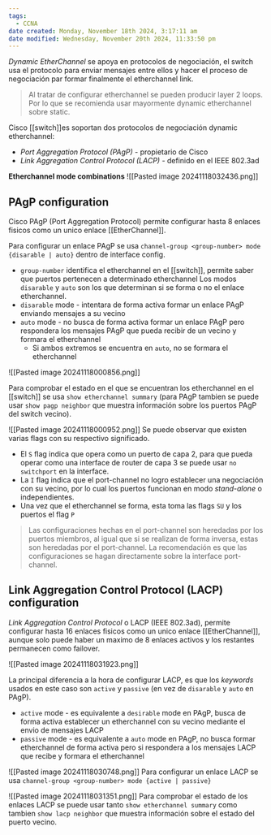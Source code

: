 ```yaml
---
tags:
  - CCNA
date created: Monday, November 18th 2024, 3:17:11 am
date modified: Wednesday, November 20th 2024, 11:33:50 pm
---
```

_Dynamic EtherChannel_ se apoya en protocolos de negociación, el switch usa el protocolo para enviar mensajes entre ellos y hacer el proceso de negociación par formar finalmente el etherchannel link. 

> Al tratar de configurar etherchannel se pueden producir layer 2 loops. Por lo que se recomienda usar mayormente dynamic etherchannel sobre static. 

Cisco [[switch]]es soportan dos protocolos de negociación dynamic etherchannel: 
- _Port Aggregation Protocol (PAgP)_ - propietario de Cisco 
- _Link Aggregation Control Protocol (LACP)_ - definido en el IEEE 802.3ad

**Etherchannel mode combinations**
![[Pasted image 20241118032436.png]]
## PAgP configuration
Cisco PAgP (Port Aggregation Protocol) permite configurar hasta 8 enlaces fisicos como un unico enlace [[EtherChannel]]. 

Para configurar un enlace PAgP se usa `channel-group <group-number> mode {disarable | auto}` dentro de interface config.
- `group-number` identifica el etherchannel en el [[switch]], permite saber que puertos pertenecen a determinado etherchannel 
Los modos `disarable` y `auto` son los que determinan si se forma o no el enlace etherchannel.
- `disarable` mode - intentara de forma activa formar un enlace PAgP enviando mensajes a su vecino 
- `auto` mode - no busca de forma activa formar un enlace PAgP pero respondera los mensajes PAgP que pueda recibir de un vecino y formara el etherchannel
	- Si ambos extremos se encuentra en `auto`, no se formara el etherchannel 

![[Pasted image 20241118000856.png]]

Para comprobar el estado en el que se encuentran los etherchannel en el [[switch]] se usa `show etherchannel summary` (para PAgP tambien se puede usar `show pagp neighbor` que muestra información sobre los puertos PAgP del switch vecino).

![[Pasted image 20241118000952.png]]
Se puede observar que existen varias flags con su respectivo significado.
- El `S` flag indica que opera como un puerto de capa 2, para que pueda operar como una interface de router de capa 3 se puede usar `no switchport` en la interface. 
- La `I` flag indica que el port-channel no logro establecer una negociación con su vecino, por lo cual los puertos funcionan en modo _stand-alone_ o independientes. 
- Una vez que el etherchannel se forma, esta toma las flags `SU` y los puertos el flag `P`

> Las configuraciones hechas en el port-channel son heredadas por los puertos miembros, al igual que si se realizan de forma inversa, estas son heredadas por el port-channel. La recomendación es que las configuraciones se hagan directamente sobre la interface port-channel.

## Link Aggregation Control Protocol (LACP) configuration
_Link Aggregation Control Protocol_ o LACP (IEEE 802.3ad), permite configurar hasta 16 enlaces fisicos como un unico enlace [[EtherChannel]], aunque solo puede haber un maximo de 8 enlaces activos y los restantes permanecen como failover. 

![[Pasted image 20241118031923.png]]

La principal diferencia a la hora de configurar LACP, es que los _keywords_ usados en este caso son `active` y `passive` (en vez de `disarable` y `auto` en PAgP). 
- `active` mode - es equivalente a `desirable` mode en PAgP, busca de forma activa establecer un etherchannel con su vecino mediante el envio de mensajes LACP 
- `passive` mode - es equivalente a `auto` mode en PAgP, no busca formar etherchannel de forma activa pero si respondera a los mensajes LACP que recibe y formara el etherchannel 

![[Pasted image 20241118030748.png]]
Para configurar un enlace LACP se usa `channel-group <group-number> mode {active | passive}`

![[Pasted image 20241118031351.png]]
Para comprobar el estado de los enlaces LACP se puede usar tanto `show etherchannel summary` como tambien `show lacp neighbor` que muestra información sobre el estado del puerto vecino. 

